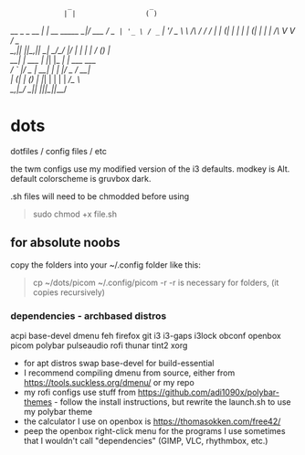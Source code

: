                   _                   _     
                 | |                 ( )    
   __ _ _ __   __| |_ __ _____      _|/ ___ 
  / _` | '_ \ / _` | '__/ _ \ \ /\ / / / __|
 | (_| | | | | (_| | | |  __/\ V  V /  \__ \
  \__,_|_| |_|\__,_|_|_ \___| \_/\_/   |___/
     | |     | |  / _(_) |                  
   __| | ___ | |_| |_ _| | ___  ___         
  / _` |/ _ \| __|  _| | |/ _ \/ __|        
 | (_| | (_) | |_| | | | |  __/\__ \        
  \__,_|\___/ \__|_| |_|_|\___||___/        

# dots
dotfiles / config files / etc

the twm configs use my modified version of the i3 defaults.
modkey is Alt. default colorscheme is gruvbox dark.

.sh files will need to be chmodded before using
> sudo chmod +x file.sh

## for absolute noobs
copy the folders into your ~/.config folder like this:
> cp ~/dots/picom ~/.config/picom -r
-r is necessary for folders, (it copies recursively)

### dependencies - archbased distros
acpi
base-devel
dmenu
feh
firefox
git
i3
i3-gaps
i3lock
obconf
openbox
picom
polybar
pulseaudio
rofi
thunar
tint2
xorg
* for apt distros swap base-devel for build-essential
* I recommend compiling dmenu from source, either from https://tools.suckless.org/dmenu/ or my repo
* my rofi configs use stuff from https://github.com/adi1090x/polybar-themes - follow the install instructions, but rewrite the launch.sh to use my polybar theme
* the calculator I use on openbox is https://thomasokken.com/free42/
* peep the openbox right-click menu for the programs I use sometimes that I wouldn't call "dependencies" (GIMP, VLC, rhythmbox, etc.)
